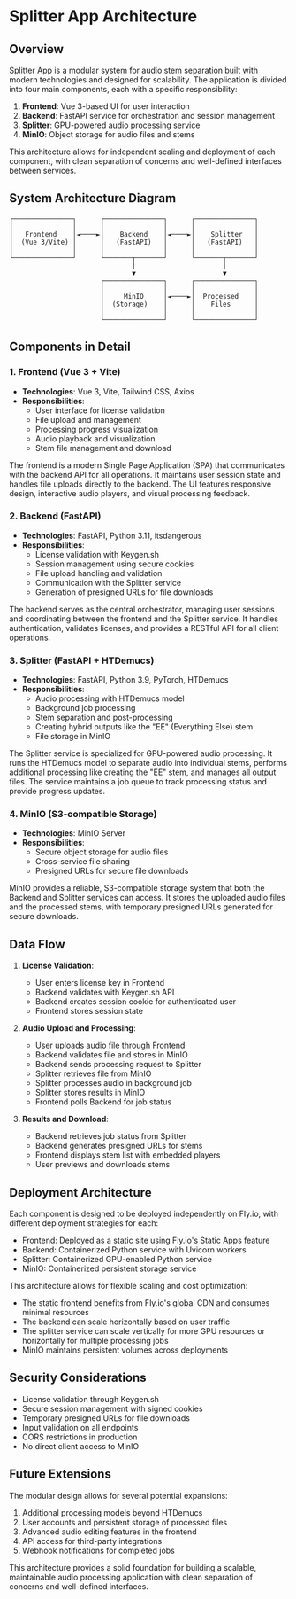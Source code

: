 # Splitter App Architecture

## Overview

Splitter App is a modular system for audio stem separation built with modern technologies and designed for scalability. The application is divided into four main components, each with a specific responsibility:

1. **Frontend**: Vue 3-based UI for user interaction
2. **Backend**: FastAPI service for orchestration and session management
3. **Splitter**: GPU-powered audio processing service
4. **MinIO**: Object storage for audio files and stems

This architecture allows for independent scaling and deployment of each component, with clean separation of concerns and well-defined interfaces between services.

## System Architecture Diagram

```
┌───────────────┐      ┌───────────────┐      ┌───────────────┐
│               │      │               │      │               │
│   Frontend    │◄────►│    Backend    │◄────►│    Splitter   │
│  (Vue 3/Vite) │      │   (FastAPI)   │      │   (FastAPI)   │
│               │      │               │      │               │
└───────────────┘      └───────┬───────┘      └───────┬───────┘
                               │                      │
                               ▼                      ▼
                       ┌───────────────┐      ┌───────────────┐
                       │               │      │               │
                       │     MinIO     │◄────►│  Processed    │
                       │  (Storage)    │      │    Files      │
                       │               │      │               │
                       └───────────────┘      └───────────────┘
```

## Components in Detail

### 1. Frontend (Vue 3 + Vite)

- **Technologies**: Vue 3, Vite, Tailwind CSS, Axios
- **Responsibilities**:
  - User interface for license validation
  - File upload and management
  - Processing progress visualization
  - Audio playback and visualization
  - Stem file management and download

The frontend is a modern Single Page Application (SPA) that communicates with the backend API for all operations. It maintains user session state and handles file uploads directly to the backend. The UI features responsive design, interactive audio players, and visual processing feedback.

### 2. Backend (FastAPI)

- **Technologies**: FastAPI, Python 3.11, itsdangerous
- **Responsibilities**:
  - License validation with Keygen.sh
  - Session management using secure cookies
  - File upload handling and validation
  - Communication with the Splitter service
  - Generation of presigned URLs for file downloads

The backend serves as the central orchestrator, managing user sessions and coordinating between the frontend and the Splitter service. It handles authentication, validates licenses, and provides a RESTful API for all client operations.

### 3. Splitter (FastAPI + HTDemucs)

- **Technologies**: FastAPI, Python 3.9, PyTorch, HTDemucs
- **Responsibilities**:
  - Audio processing with HTDemucs model
  - Background job processing
  - Stem separation and post-processing
  - Creating hybrid outputs like the "EE" (Everything Else) stem
  - File storage in MinIO

The Splitter service is specialized for GPU-powered audio processing. It runs the HTDemucs model to separate audio into individual stems, performs additional processing like creating the "EE" stem, and manages all output files. The service maintains a job queue to track processing status and provide progress updates.

### 4. MinIO (S3-compatible Storage)

- **Technologies**: MinIO Server
- **Responsibilities**:
  - Secure object storage for audio files
  - Cross-service file sharing
  - Presigned URLs for secure file downloads

MinIO provides a reliable, S3-compatible storage system that both the Backend and Splitter services can access. It stores the uploaded audio files and the processed stems, with temporary presigned URLs generated for secure downloads.

## Data Flow

1. **License Validation**:
   - User enters license key in Frontend
   - Backend validates with Keygen.sh API
   - Backend creates session cookie for authenticated user
   - Frontend stores session state

2. **Audio Upload and Processing**:
   - User uploads audio file through Frontend
   - Backend validates file and stores in MinIO
   - Backend sends processing request to Splitter
   - Splitter retrieves file from MinIO
   - Splitter processes audio in background job
   - Splitter stores results in MinIO
   - Frontend polls Backend for job status

3. **Results and Download**:
   - Backend retrieves job status from Splitter
   - Backend generates presigned URLs for stems
   - Frontend displays stem list with embedded players
   - User previews and downloads stems

## Deployment Architecture

Each component is designed to be deployed independently on Fly.io, with different deployment strategies for each:

- Frontend: Deployed as a static site using Fly.io's Static Apps feature
- Backend: Containerized Python service with Uvicorn workers
- Splitter: Containerized GPU-enabled Python service
- MinIO: Containerized persistent storage service

This architecture allows for flexible scaling and cost optimization:

- The static frontend benefits from Fly.io's global CDN and consumes minimal resources
- The backend can scale horizontally based on user traffic
- The splitter service can scale vertically for more GPU resources or horizontally for multiple processing jobs
- MinIO maintains persistent volumes across deployments

## Security Considerations

- License validation through Keygen.sh
- Secure session management with signed cookies
- Temporary presigned URLs for file downloads
- Input validation on all endpoints
- CORS restrictions in production
- No direct client access to MinIO

## Future Extensions

The modular design allows for several potential expansions:

1. Additional processing models beyond HTDemucs
2. User accounts and persistent storage of processed files
3. Advanced audio editing features in the frontend
4. API access for third-party integrations
5. Webhook notifications for completed jobs

This architecture provides a solid foundation for building a scalable, maintainable audio processing application with clean separation of concerns and well-defined interfaces.